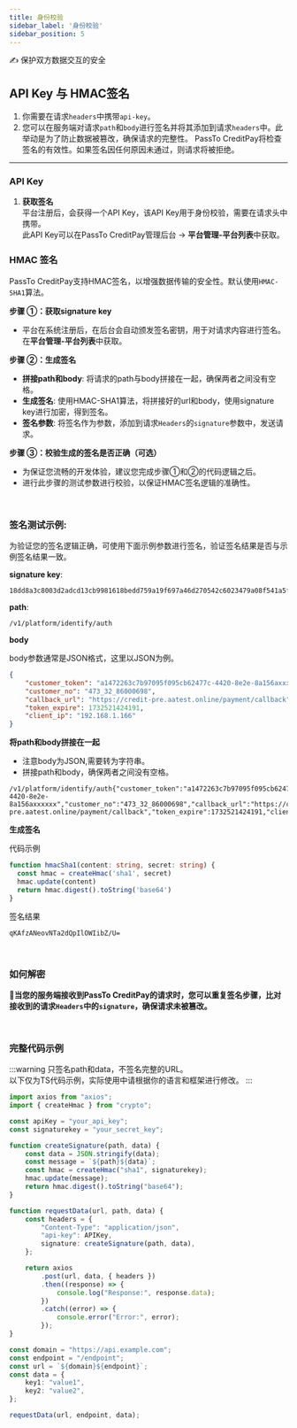 ```yaml
---
title: 身份校验
sidebar_label: '身份校验'
sidebar_position: 5
---
```

✍️ 保护双方数据交互的安全
## API Key 与 HMAC签名
1. 你需要在请求`headers`中携带`api-key`。  
2. 您可以在服务端对请求`path`和`body`进行签名并将其添加到请求`headers`中。此举动是为了防止数据被篡改，确保请求的完整性。
PassTo CreditPay将检查签名的有效性。如果签名因任何原因未通过，则请求将被拒绝。
***

### API Key
1. **获取签名**  
平台注册后，会获得一个API Key，该API Key用于身份校验，需要在请求头中携带。  
此API Key可以在PassTo CreditPay管理后台 -> **平台管理-平台列表**中获取。


### HMAC 签名
PassTo CreditPay支持HMAC签名，以增强数据传输的安全性。默认使用`HMAC-SHA1`算法。

**步骤 ①：获取signature key**  
 * 平台在系统注册后，在后台会自动颁发签名密钥，用于对请求内容进行签名。在**平台管理-平台列表**中获取。

**步骤 ②：生成签名**  
* **拼接path和body**: 将请求的path与body拼接在一起，确保两者之间没有空格。
* **生成签名**: 使用HMAC-SHA1算法，将拼接好的url和body，使用signature key进行加密，得到签名。
* **签名参数**: 将签名作为参数，添加到请求`Headers`的`signature`参数中，发送请求。

**步骤 ③：校验生成的签名是否正确（可选）**   
* 为保证您流畅的开发体验，建议您完成步骤①和②的代码逻辑之后。  
* 进行此步骤的测试参数进行校验，以保证HMAC签名逻辑的准确性。
<br/>

### **签名测试示例**:   
为验证您的签名逻辑正确，可使用下面示例参数进行签名，验证签名结果是否与示例签名结果一致。  

**signature key**:  
```text
18dd8a3c8003d2adcd13cb9981618bedd759a19f697a46d270542c6023479a08f541a5fa7f2e09a6f93cab7fe5de3b1b465abxxx
```
**path**:  
```text
/v1/platform/identify/auth
```
**body**  

body参数通常是JSON格式，这里以JSON为例。
```json
{
    "customer_token": "a1472263c7b97095f095cb62477c-4420-8e2e-8a156axxxxxx",
    "customer_no": "473_32_86000698",
    "callback_url": "https://credit-pre.aatest.online/payment/callback",
    "token_expire": 1732521424191,
    "client_ip": "192.168.1.166"
}
```

**将path和body拼接在一起**
* 注意body为JSON,需要转为字符串。
* 拼接path和body，确保两者之间没有空格。

```text
/v1/platform/identify/auth{"customer_token":"a1472263c7b97095f095cb62477c-4420-8e2e-8a156axxxxxx","customer_no":"473_32_86000698","callback_url":"https://credit-pre.aatest.online/payment/callback","token_expire":1732521424191,"client_ip":"192.168.1.166"}
```

**生成签名**  

代码示例
```typescript
function hmacSha1(content: string, secret: string) {
  const hmac = createHmac('sha1', secret)
  hmac.update(content)
  return hmac.digest().toString('base64')
}
```
签名结果
```text
qKAfzANeovNTa2dQpIlOWIibZ/U=
```
<br/>

### 如何解密
📌**当您的服务端接收到PassTo CreditPay的请求时，您可以重复签名步骤，比对接收到的请求`Headers`中的`signature`，确保请求未被篡改。**

<br/>

### 完整代码示例
:::warning
只签名path和data，不签名完整的URL。  
以下仅为TS代码示例，实际使用中请根据你的语言和框架进行修改。
:::

```typescript
import axios from "axios";
import { createHmac } from "crypto";

const apiKey = "your_api_key";
const signaturekey = "your_secret_key";

function createSignature(path, data) {
    const data = JSON.stringify(data);
    const message = `${path}${data}`;
    const hmac = createHmac("sha1", signaturekey);
    hmac.update(message);
    return hmac.digest().toString("base64");
}

function requestData(url, path, data) {
    const headers = {
        "Content-Type": "application/json",
        "api-key": APIKey,
        signature: createSignature(path, data),
    };

    return axios
        .post(url, data, { headers })
        .then((response) => {
            console.log("Response:", response.data);
        })
        .catch((error) => {
            console.error("Error:", error);
        });
}

const domain = "https://api.example.com";
const endpoint = "/endpoint";
const url = `${domain}${endpoint}`;
const data = {
    key1: "value1",
    key2: "value2",
};

requestData(url, endpoint, data);
```